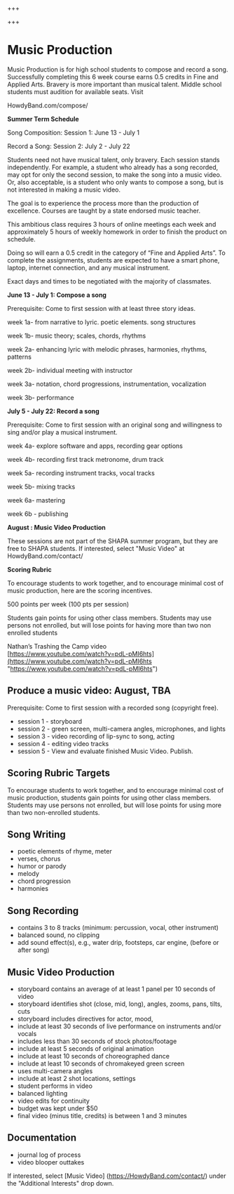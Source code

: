 +++

+++
# Music Production

Music Production is for high school students to compose and record a song. Successfully completing this 6 week course earns 0.5 credits in Fine and Applied Arts. Bravery is more important than musical talent. Middle school students must audition for available seats. Visit

HowdyBand.com/compose/

**Summer Term Schedule**

Song Composition: Session 1: June 13 - July 1

Record a Song: Session 2: July 2 - July 22

Students need not have musical talent, only bravery. Each session stands independently. For example, a student who already has a song recorded, may opt for only the second session, to make the song into a music video. Or, also acceptable, is a student who only wants to compose a song, but is not interested in making a music video.

The goal is to experience the process more than the production of excellence. Courses are taught by a state endorsed music teacher.

This ambitious class requires 3 hours of online meetings each week and approximately 5 hours of weekly homework in order to finish the product on schedule.

Doing so will earn a 0.5 credit in the category of “Fine and Applied Arts”. To complete the assignments, students are expected to have a smart phone, laptop, internet connection, and any musical instrument.

  
Exact days and times to be negotiated with the majority of classmates.

**June 13 - July 1: Compose a song**

Prerequisite: Come to first session with at least three story ideas.

week 1a- from narrative to lyric. poetic elements. song structures

week 1b- music theory; scales, chords, rhythms

week 2a- enhancing lyric with melodic phrases, harmonies, rhythms, patterns

week 2b- individual meeting with instructor

week 3a- notation, chord progressions, instrumentation, vocalization

week 3b- performance

**July 5 - July 22: Record a song**

Prerequisite: Come to first session with an original song and willingness to sing and/or play a musical instrument.

week 4a- explore software and apps, recording gear options

week 4b- recording first track metronome, drum track

week 5a- recording instrument tracks, vocal tracks

week 5b- mixing tracks

week 6a- mastering

week 6b - publishing

**August : Music Video Production**

These sessions are not part of the SHAPA summer program, but they are free to SHAPA students. If interested, select "Music Video" at HowdyBand.com/contact/

**Scoring Rubric**

To encourage students to work together, and to encourage minimal cost of music production, here are the scoring incentives.

500 points per week (100 pts per session)

Students gain points for using other class members. Students may use persons not enrolled, but will lose points for having more than two non enrolled students

Nathan’s Trashing the Camp video  
[https://www.youtube.com/watch?v=pdL-pMI6hts](https://www.youtube.com/watch?v=pdL-pMI6hts "https://www.youtube.com/watch?v=pdL-pMI6hts")

## Produce a music video: August, TBA

Prerequisite: Come to first session with a recorded song (copyright free).

* session 1 -  storyboard
* session 2 -  green screen, multi-camera angles, microphones, and lights
* session 3 -  video recording of lip-sync to song, acting
* session 4 -  editing video tracks
* session 5 -  View and evaluate finished Music Video. Publish.

## Scoring Rubric Targets

To encourage students to work together, and to encourage minimal cost of music production, students gain points for using other class members.
Students may use persons not enrolled, but will lose points for using more than two non-enrolled students.

## Song Writing

* poetic elements of rhyme, meter
* verses, chorus
* humor or parody
* melody
* chord progression
* harmonies

## Song Recording

* contains 3 to 8 tracks (minimum: percussion, vocal, other instrument)
* balanced sound, no clipping
* add sound effect(s), e.g., water drip, footsteps, car engine, (before or after song)

## Music Video Production

* storyboard contains an average of at least 1 panel per 10 seconds of video
* storyboard identifies shot (close, mid, long), angles, zooms, pans, tilts, cuts
* storyboard includes directives for actor, mood,
* include at least 30 seconds of live performance on instruments and/or vocals
* includes less than 30 seconds of stock photos/footage
* include at least 5 seconds of original animation
* include at least 10 seconds of choreographed dance
* include at least 10 seconds of chromakeyed green screen
* uses multi-camera angles
* include at least 2 shot locations, settings
* student performs in video
* balanced lighting
* video edits for continuity
* budget was kept under $50
* final video (minus title, credits) is between 1 and 3 minutes

## Documentation

* journal log of process
* video blooper outtakes

If interested, select \[Music Video\] (https://HowdyBand.com/contact/) under the "Additional Interests" drop down.